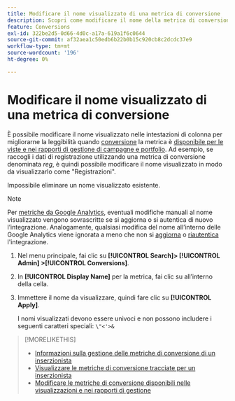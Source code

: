 ```yaml
---
title: Modificare il nome visualizzato di una metrica di conversione
description: Scopri come modificare il nome della metrica di conversione visualizzato nelle intestazioni di colonna nelle visualizzazioni e nei rapporti di gestione.
feature: Conversions
exl-id: 322be2d5-0d66-4d0c-a17a-619a1f6c0644
source-git-commit: af32aea1c50edb6b22b0b15c920cb8c2dcdc37e9
workflow-type: tm+mt
source-wordcount: '196'
ht-degree: 0%

---
```


# Modificare il nome visualizzato di una metrica di conversione

È possibile modificare il nome visualizzato nelle intestazioni di colonna per migliorarne la leggibilità quando [conversione](/help/search-social-commerce/glossary.md#c-d) la metrica è [disponibile per le viste e nei rapporti di gestione di campagne e portfolio](conversion-metric-edit-available.md). Ad esempio, se raccogli i dati di registrazione utilizzando una metrica di conversione denominata *reg*, è quindi possibile modificare il nome visualizzato in modo da visualizzarlo come &quot;Registrazioni&quot;.

Impossibile eliminare un nome visualizzato esistente.

>[!NOTE]
>
>Per [metriche da Google Analytics](/help/search-social-commerce/admin/data-sources/data-source-about.md), eventuali modifiche manuali al nome visualizzato vengono sovrascritte se si aggiorna o si autentica di nuovo l’integrazione. Analogamente, qualsiasi modifica del nome all’interno delle Google Analytics viene ignorata a meno che non si [aggiorna](/help/search-social-commerce/admin/data-sources/data-source-edit.md) o [riautentica](/help/search-social-commerce/admin/data-sources/data-source-reauthenticate.md) l&#39;integrazione.

1. Nel menu principale, fai clic su **[!UICONTROL Search]> [!UICONTROL Admin] >[!UICONTROL Conversions]**.

1. In **[!UICONTROL Display Name]** per la metrica, fai clic su all’interno della cella.

1. Immettere il nome da visualizzare, quindi fare clic su **[!UICONTROL Apply]**.

   I nomi visualizzati devono essere univoci e non possono includere i seguenti caratteri speciali: `\"<'>&`

>[!MORELIKETHIS]
>
>* [Informazioni sulla gestione delle metriche di conversione di un inserzionista](conversion-metric-about.md)
>* [Visualizzare le metriche di conversione tracciate per un inserzionista](conversion-metric-view-tracked.md)
>* [Modificare le metriche di conversione disponibili nelle visualizzazioni e nei rapporti di gestione](conversion-metric-edit-available.md)
